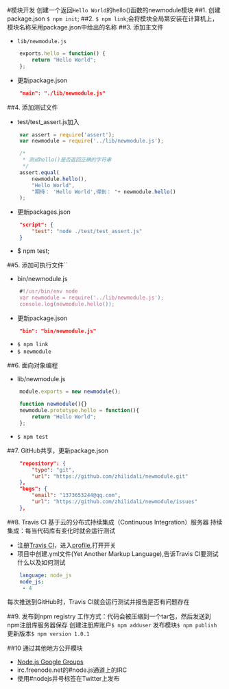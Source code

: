 #模块开发
创建一个返回`Hello World`的hello()函数的newmodule模块
##1. 创建package.json `$ npm init`;
##2. `$ npm link`;会将模块全局第安装在计算机上，模块名称采用package.json中给出的名称
##3. 添加主文件
* `lib/newmodule.js`

```javascript
	exports.hello = function() {
		return "Hello World";
	};
```
* 更新package.json

```json
	"main": "./lib/newmodule.js"
```

##4. 添加测试文件
* test/test_assert.js加入

```javascript
	var assert = require('assert');
	var newmodule = require('../lib/newmodule.js');

	/*
	 * 测试hello()是否返回正确的字符串
	 */
	assert.equal(
		newmodule.hello(),
		"Hello World",
		"期待： 'Hello World',得到： "+ newmodule.hello()
	);
```
* 更新packages.json

```json
	"script": {
		"test": "node ./test/test_assert.js"
	}
```
* $ npm test;

##5. 添加可执行文件``
* bin/newmodule.js

```javascript
	#!/usr/bin/env node
	var newmodule = require('../lib/newmodule.js');
	console.log(newmodule.hello());
```
* 更新package.json

```json
	"bin": "bin/newmodule.js"
```

* `$ npm link`
* `$ newmodule`

##6. 面向对象编程
* lib/newmodule.js

```javascript
	module.exports = new newmodule();

	function newmodule(){}
	newmodule.prototype.hello = function(){
		return "Hello World";
	};
```

* `$ npm test`

##7. GitHub共享，更新package.json
```json
	"repository": {
		"type": "git",
		"url": "https://github.com/zhilidali/newmodule.git"
	},
	"bugs": {
		"email": "1373653244@qq.com",
		"url": "https://github.com/zhilidali/newmodule/issues"
	},
```
##8. Travis CI 基于云的分布式持续集成（Continuous Integration）服务器
持续集成：每当代码库有变化时就会运行测试
* 注册[Travis CI](http://travis-ci.org)，进入[profile](https://travis-ci.org/profile/zhilidali),打开开关
* 项目中创建.yml文件(Yet Another Markup Language),告诉Travis CI要测试什么以及如何测试

```yml
	language: node_js
	node_js:
	 - 4
```
每次推送到GitHub时，Travis CI就会运行测试并报告是否有问题存在

##9. 发布到npm registry
工作方式：代码会被压缩到一个tar包，然后发送到npm注册库服务器保存
创建注册库账户`$ npm adduser`
发布模块`$ npm publish`
更新版本`$ npm version 1.0.1`

##10 通过其他地方公开模块
* [Node.js Google Groups](http://groups/google.com/group/nodejs)
* irc.freenode.net的#node.js通道上的IRC
* 使用#nodejs井号标签在Twitter上发布


